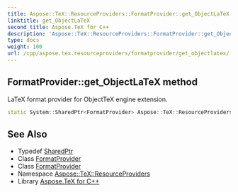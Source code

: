 ```yaml
---
title: Aspose::TeX::ResourceProviders::FormatProvider::get_ObjectLaTeX method
linktitle: get_ObjectLaTeX
second_title: Aspose.TeX for C++
description: 'Aspose::TeX::ResourceProviders::FormatProvider::get_ObjectLaTeX method. LaTeX format provider for ObjectTeX engine extension in C++.'
type: docs
weight: 100
url: /cpp/aspose.tex.resourceproviders/formatprovider/get_objectlatex/
---
```

## FormatProvider::get_ObjectLaTeX method


LaTeX format provider for ObjectTeX engine extension.

```cpp
static System::SharedPtr<FormatProvider> Aspose::TeX::ResourceProviders::FormatProvider::get_ObjectLaTeX()
```

## See Also

* Typedef [SharedPtr](../../../system/sharedptr/)
* Class [FormatProvider](../)
* Class [FormatProvider](../)
* Namespace [Aspose::TeX::ResourceProviders](../../)
* Library [Aspose.TeX for C++](../../../)
